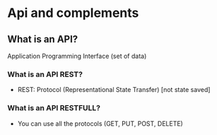 # Api and complements

## What is an API?

Application Programming Interface (set of data)

### What is an API REST?

* REST: Protocol (Representational State Transfer) [not state saved]

### What is an API RESTFULL?

* You can use all the protocols (GET, PUT, POST, DELETE)